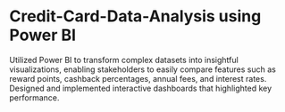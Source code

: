 # Credit-Card-Data-Analysis using Power BI
Utilized Power BI to transform complex datasets into insightful visualizations, enabling stakeholders to easily compare features such as reward points, cashback percentages, annual fees, and interest rates. Designed and implemented interactive dashboards that highlighted key performance.
